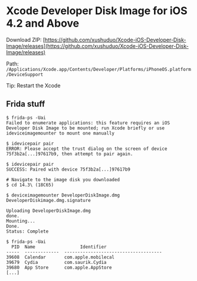 # Xcode Developer Disk Image for iOS 4.2 and Above

Download ZIP: [https://github.com/xushuduo/Xcode-iOS-Developer-Disk-Image/releases](https://github.com/xushuduo/Xcode-iOS-Developer-Disk-Image/releases)

Path: `/Applications/Xcode.app/Contents/Developer/Platforms/iPhoneOS.platform/DeviceSupport`

Tip: Restart the Xcode


## Frida stuff 

```shell
$ frida-ps -Uai
Failed to enumerate applications: this feature requires an iOS Developer Disk Image to be mounted; run Xcode briefly or use ideviceimagemounter to mount one manually

$ idevicepair pair
ERROR: Please accept the trust dialog on the screen of device 75f3b2a[...]97617b9, then attempt to pair again.

$ idevicepair pair
SUCCESS: Paired with device 75f3b2a[...]97617b9

# Navigate to the image disk you downloaded
$ cd 14.3\ (18C65)

$ deviceimagemounter DeveloperDiskImage.dmg DeveloperDiskimage.dmg.signature

Uploading DeveloperDiskImage.dmg
done.
Mounting...
Done.
Status: Complete

$ frida-ps -Uai
  PID  Name                 Identifier
-----  -------------  -------------------------------------
39608  Calendar       com.apple.mobilecal
39679  Cydia          com.saurik.Cydia
39680  App Store      com.apple.AppStore
[...]
```
